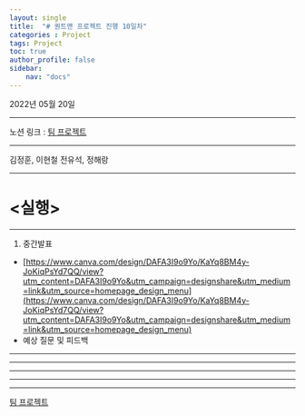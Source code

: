 ```yaml
---
layout: single
title:  "# 퀀트맨 프로젝트 진행 10일차"
categories : Project
tags: Project
toc: true
author_profile: false
sidebar:
    nav: "docs"
---
```



2022년 05월 20일

---

노션 링크 : [팀 프로젝트](https://www.notion.so/39f6e504f8eb4ac6823c9e445d1cd71c)

---

김정훈, 이현철 전유석, 정해랑

---

# <실행>

---

1. 중간발표
- [https://www.canva.com/design/DAFA3I9o9Yo/KaYq8BM4y-JoKiqPsYd7QQ/view?utm_content=DAFA3I9o9Yo&utm_campaign=designshare&utm_medium=link&utm_source=homepage_design_menu](https://www.canva.com/design/DAFA3I9o9Yo/KaYq8BM4y-JoKiqPsYd7QQ/view?utm_content=DAFA3I9o9Yo&utm_campaign=designshare&utm_medium=link&utm_source=homepage_design_menu)
- 예상 질문 및 피드백

---

---

---

---

---

[팀 프로젝트](https://www.notion.so/9d55b5f99b6b40b1b47b9d6253ae933c)

